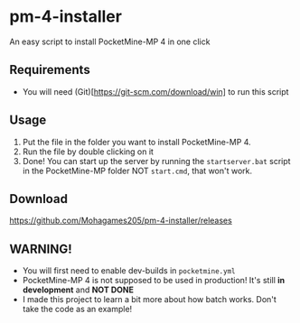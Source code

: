 # pm-4-installer
An easy script to install PocketMine-MP 4 in one click

## Requirements
* You will need (Git)[https://git-scm.com/download/win] to run this script

## Usage
1. Put the file in the folder you want to install PocketMine-MP 4.    
2. Run the file by double clicking on it
3. Done! You can start up the server by running the `startserver.bat` script in the PocketMine-MP folder NOT `start.cmd`, that won't work.

## Download
https://github.com/Mohagames205/pm-4-installer/releases

## WARNING! 
* You will first need to enable dev-builds in `pocketmine.yml`
* PocketMine-MP 4 is not supposed to be used in production! It's still **in development** and **NOT DONE** 
* I made this project to learn a bit more about how batch works. Don't take the code as an example!
